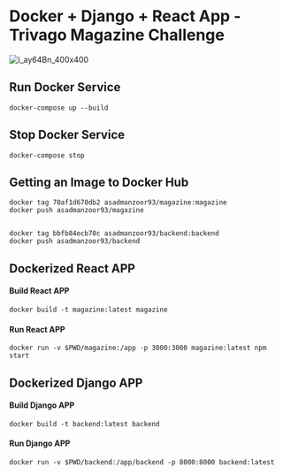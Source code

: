 # Docker + Django + React App - Trivago Magazine Challenge
![i_ay64Bn_400x400](https://user-images.githubusercontent.com/17013371/61430897-039d7880-a945-11e9-92ee-69d716c76549.png)


## Run Docker Service
```
docker-compose up --build
```

## Stop Docker Service
```
docker-compose stop
```


## Getting an Image to Docker Hub
```
docker tag 70af1d670db2 asadmanzoor93/magazine:magazine
docker push asadmanzoor93/magazine


docker tag bbfb84ecb70c asadmanzoor93/backend:backend
docker push asadmanzoor93/backend
```


## Dockerized React APP

#### Build React APP
```
docker build -t magazine:latest magazine
```

#### Run React APP 
```
docker run -v $PWD/magazine:/app -p 3000:3000 magazine:latest npm start
```

## Dockerized Django APP

#### Build Django APP
```
docker build -t backend:latest backend
```

#### Run Django APP
```
docker run -v $PWD/backend:/app/backend -p 8000:8000 backend:latest
```
